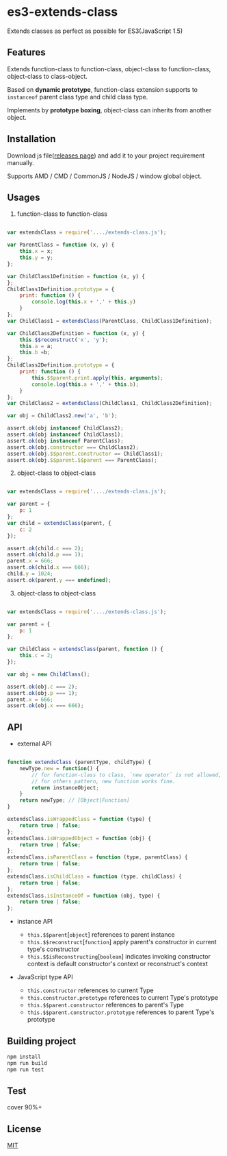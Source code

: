 # es3-extends-class
Extends classes as perfect as possible for ES3(JavaScript 1.5)

## Features

Extends function-class to function-class, object-class to function-class, object-class to class-object.

Based on **dynamic prototype**, function-class extension supports to `instanceof` parent class type and child class type.
  
Implements by **prototype boxing**, object-class can inherits from another object.

## Installation

Download js file([releases page](https://github.com/wujikui/es3-extends-class/releases)) and add it to your project requirement manually.

Supports AMD / CMD / CommonJS / NodeJS / window global object.

## Usages

1. function-class to function-class

```javascript

var extendsClass = require('..../extends-class.js');

var ParentClass = function (x, y) {
    this.x = x;
    this.y = y;
};

var ChildClass1Definition = function (x, y) {
};
ChildClass1Definition.prototype = {
    print: function () {
        console.log(this.x + ',' + this.y)
    }
};
var ChildClass1 = extendsClass(ParentClass, ChildClass1Definition);

var ChildClass2Definition = function (x, y) {
    this.$$reconstruct('x', 'y');
    this.a = a;
    this.b =b;
};
ChildClass2Definition.prototype = {
    print: function () {
        this.$$parent.print.apply(this, arguments);
        console.log(this.a + ',' + this.b);
    }
};
var ChildClass2 = extendsClass(ChildClass1, ChildClass2Definition);

var obj = ChildClass2.new('a', 'b');

assert.ok(obj instanceof ChildClass2);
assert.ok(obj instanceof ChildClass1);
assert.ok(obj instanceof ParentClass);
assert.ok(obj.constructor === ChildClass2);
assert.ok(obj.$$parent.constructor == ChildClass1);
assert.ok(obj.$$parent.$$parent === ParentClass);

```

2. object-class to object-class

```javascript

var extendsClass = require('..../extends-class.js');

var parent = {
    p: 1
};
var child = extendsClass(parent, {
    c: 2
});

assert.ok(child.c === 2);
assert.ok(child.p === 1);
parent.x = 666;
assert.ok(child.x === 666);
child.y = 1024;
assert.ok(parent.y === undefined);

```

3. object-class to object-class 

```javascript

var extendsClass = require('..../extends-class.js');

var parent = {
    p: 1
};

var ChildClass = extendsClass(parent, function () {
    this.c = 2;
});

var obj = new ChildClass();

assert.ok(obj.c === 2);
assert.ok(obj.p === 1);
parent.x = 666;
assert.ok(obj.x === 666);

```

## API

- external API

```javascript

function extendsClass (parentType, childType) {
    newType.new = function() {
        // for function-class to class, `new operator` is not allowed, uses instead of `new` function.
        // for others pattern, new function works fine.
        return instanceObject;
    }
    return newType; // [Object|Function]
}

extendsClass.isWrappedClass = function (type) {
    return true | false;
};
extendsClass.isWrappedObject = function (obj) {
    return true | false;
};
extendsClass.isParentClass = function (type, parentClass) {
    return true | false;
};
extendsClass.isChildClass = function (type, childClass) {
    return true | false;
};
extendsClass.isInstanceOf = function (obj, type) {
    return true | false;
};

```

- instance API

    - `this.$$parent`[`object`] references to parent instance
    - `this.$$reconstruct`[`function`] apply parent's constructor in current type's constructor
    - `this.$$isReconstructing`[`boolean`] indicates invoking constructor context is default constructor's context or reconstruct's context

- JavaScript type API

    - `this.constructor` references to current Type
    - `this.constructor.prototype` references to current Type's prototype
    - `this.$$parent.constructor` references to parent's Type
     - `this.$$parent.constructor.prototype` references to parent Type's prototype

## Building project

```bash
npm install
npm run build
npm run test
```

## Test

cover 90%+

## License

[MIT](https://github.com/wujikui/es3-extends-class/blob/master/LICENSE)
